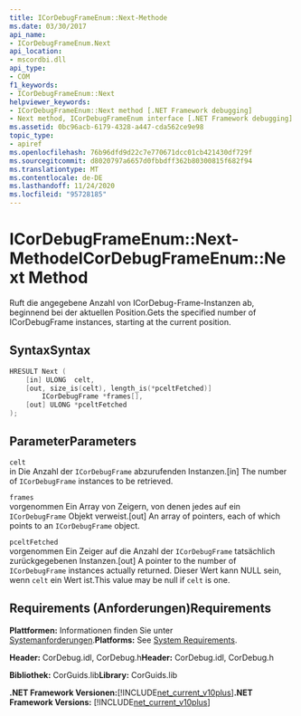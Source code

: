 ```yaml
---
title: ICorDebugFrameEnum::Next-Methode
ms.date: 03/30/2017
api_name:
- ICorDebugFrameEnum.Next
api_location:
- mscordbi.dll
api_type:
- COM
f1_keywords:
- ICorDebugFrameEnum::Next
helpviewer_keywords:
- ICorDebugFrameEnum::Next method [.NET Framework debugging]
- Next method, ICorDebugFrameEnum interface [.NET Framework debugging]
ms.assetid: 0bc96acb-6179-4328-a447-cda562ce9e98
topic_type:
- apiref
ms.openlocfilehash: 76b96dfd9d22c7e770671dcc01cb421430df729f
ms.sourcegitcommit: d8020797a6657d0fbbdff362b80300815f682f94
ms.translationtype: MT
ms.contentlocale: de-DE
ms.lasthandoff: 11/24/2020
ms.locfileid: "95728185"
---
```

# <a name="icordebugframeenumnext-method"></a><span data-ttu-id="3a9df-102">ICorDebugFrameEnum::Next-Methode</span><span class="sxs-lookup"><span data-stu-id="3a9df-102">ICorDebugFrameEnum::Next Method</span></span>

<span data-ttu-id="3a9df-103">Ruft die angegebene Anzahl von ICorDebug-Frame-Instanzen ab, beginnend bei der aktuellen Position.</span><span class="sxs-lookup"><span data-stu-id="3a9df-103">Gets the specified number of ICorDebugFrame instances, starting at the current position.</span></span>  
  
## <a name="syntax"></a><span data-ttu-id="3a9df-104">Syntax</span><span class="sxs-lookup"><span data-stu-id="3a9df-104">Syntax</span></span>  
  
```cpp  
HRESULT Next (  
    [in] ULONG  celt,  
    [out, size_is(celt), length_is(*pceltFetched)]  
        ICorDebugFrame *frames[],  
    [out] ULONG *pceltFetched  
);  
```  
  
## <a name="parameters"></a><span data-ttu-id="3a9df-105">Parameter</span><span class="sxs-lookup"><span data-stu-id="3a9df-105">Parameters</span></span>  

 `celt`  
 <span data-ttu-id="3a9df-106">in Die Anzahl der `ICorDebugFrame` abzurufenden Instanzen.</span><span class="sxs-lookup"><span data-stu-id="3a9df-106">[in] The number of `ICorDebugFrame` instances to be retrieved.</span></span>  
  
 `frames`  
 <span data-ttu-id="3a9df-107">vorgenommen Ein Array von Zeigern, von denen jedes auf ein `ICorDebugFrame` Objekt verweist.</span><span class="sxs-lookup"><span data-stu-id="3a9df-107">[out] An array of pointers, each of which points to an `ICorDebugFrame` object.</span></span>  
  
 `pceltFetched`  
 <span data-ttu-id="3a9df-108">vorgenommen Ein Zeiger auf die Anzahl der `ICorDebugFrame` tatsächlich zurückgegebenen Instanzen.</span><span class="sxs-lookup"><span data-stu-id="3a9df-108">[out] A pointer to the number of `ICorDebugFrame` instances actually returned.</span></span> <span data-ttu-id="3a9df-109">Dieser Wert kann NULL sein, wenn `celt` ein Wert ist.</span><span class="sxs-lookup"><span data-stu-id="3a9df-109">This value may be null if `celt` is one.</span></span>  
  
## <a name="requirements"></a><span data-ttu-id="3a9df-110">Requirements (Anforderungen)</span><span class="sxs-lookup"><span data-stu-id="3a9df-110">Requirements</span></span>  

 <span data-ttu-id="3a9df-111">**Plattformen:** Informationen finden Sie unter [Systemanforderungen](../../get-started/system-requirements.md).</span><span class="sxs-lookup"><span data-stu-id="3a9df-111">**Platforms:** See [System Requirements](../../get-started/system-requirements.md).</span></span>  
  
 <span data-ttu-id="3a9df-112">**Header:** CorDebug.idl, CorDebug.h</span><span class="sxs-lookup"><span data-stu-id="3a9df-112">**Header:** CorDebug.idl, CorDebug.h</span></span>  
  
 <span data-ttu-id="3a9df-113">**Bibliothek:** CorGuids.lib</span><span class="sxs-lookup"><span data-stu-id="3a9df-113">**Library:** CorGuids.lib</span></span>  
  
 <span data-ttu-id="3a9df-114">**.NET Framework Versionen:**[!INCLUDE[net_current_v10plus](../../../../includes/net-current-v10plus-md.md)]</span><span class="sxs-lookup"><span data-stu-id="3a9df-114">**.NET Framework Versions:** [!INCLUDE[net_current_v10plus](../../../../includes/net-current-v10plus-md.md)]</span></span>

